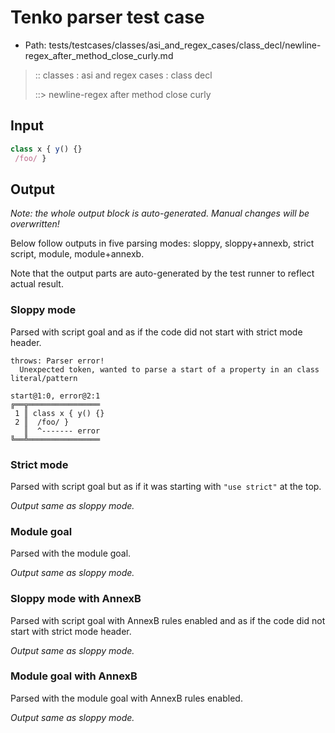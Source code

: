 # Tenko parser test case

- Path: tests/testcases/classes/asi_and_regex_cases/class_decl/newline-regex_after_method_close_curly.md

> :: classes : asi and regex cases : class decl
>
> ::> newline-regex after method close curly

## Input

`````js
class x { y() {}
 /foo/ }
`````

## Output

_Note: the whole output block is auto-generated. Manual changes will be overwritten!_

Below follow outputs in five parsing modes: sloppy, sloppy+annexb, strict script, module, module+annexb.

Note that the output parts are auto-generated by the test runner to reflect actual result.

### Sloppy mode

Parsed with script goal and as if the code did not start with strict mode header.

`````
throws: Parser error!
  Unexpected token, wanted to parse a start of a property in an class literal/pattern

start@1:0, error@2:1
╔══╦════════════════
 1 ║ class x { y() {}
 2 ║  /foo/ }
   ║  ^------- error
╚══╩════════════════

`````

### Strict mode

Parsed with script goal but as if it was starting with `"use strict"` at the top.

_Output same as sloppy mode._

### Module goal

Parsed with the module goal.

_Output same as sloppy mode._

### Sloppy mode with AnnexB

Parsed with script goal with AnnexB rules enabled and as if the code did not start with strict mode header.

_Output same as sloppy mode._

### Module goal with AnnexB

Parsed with the module goal with AnnexB rules enabled.

_Output same as sloppy mode._
